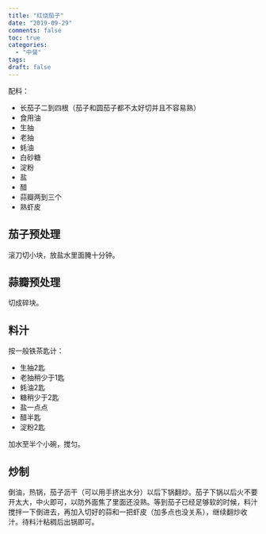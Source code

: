 ```yaml
---
title: "红烧茄子"
date: "2019-09-29"
comments: false 
toc: true
categories:
  - "中餐"
tags:
draft: false
---
```


配料：

* 长茄子二到四根（茄子和圆茄子都不太好切并且不容易熟）
* 食用油
* 生抽
* 老抽
* 蚝油
* 白砂糖
* 淀粉
* 盐
* 醋
* 蒜瓣两到三个
* 熟虾皮

## 茄子预处理

滚刀切小块，放盐水里面腌十分钟。

## 蒜瓣预处理

切成碎块。

## 料汁

按一般铁茶匙计：

* 生抽2匙
* 老抽稍少于1匙
* 蚝油2匙
* 糖稍少于2匙
* 盐一点点
* 醋半匙
* 淀粉2匙

加水至半个小碗，搅匀。

## 炒制

倒油，热锅，茄子沥干（可以用手挤出水分）以后下锅翻炒。茄子下锅以后火不要开太大，中火即可，以防外面焦了里面还没熟。等到茄子已经足够软的时候，料汁搅拌一下倒进去，再加入切好的蒜和一把虾皮（加多点也没关系），继续翻炒收汁。待料汁粘稠后出锅即可。

